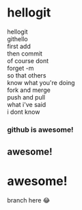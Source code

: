 # hellogit
hellogit  
githello  
first add  
then commit  
of course dont  
forget -m  
so that others  
know what you're doing  
fork and merge  
push and pull  
what i've said  
i dont know  
### github is awesome!  
## awesome!  
# awesome!  
branch here 😂
